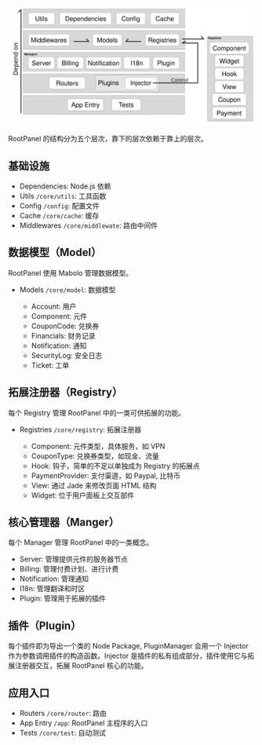 ![结构图](design.svg)

RootPanel 的结构分为五个层次，靠下的层次依赖于靠上的层次。

## 基础设施

* Dependencies: Node.js 依赖
* Utils `/core/utils`: 工具函数
* Config `/config`: 配置文件
* Cache `/core/cache`: 缓存
* Middlewares `/core/middlewate`: 路由中间件

## 数据模型（Model）

RootPanel 使用 Mabolo 管理数据模型。

* Models `/core/model`: 数据模型

    * Account: 用户
    * Component: 元件
    * CouponCode: 兑换券
    * Financials: 财务记录
    * Notification: 通知
    * SecurityLog: 安全日志
    * Ticket: 工单

## 拓展注册器（Registry）

每个 Registry 管理 RootPanel 中的一类可供拓展的功能。

* Registries `/core/registry`: 拓展注册器

    * Component: 元件类型，具体服务，如 VPN
    * CouponType: 兑换券类型，如现金、流量
    * Hook: 钩子，简单的不足以单独成为 Registry 的拓展点
    * PaymentProvider: 支付渠道，如 Paypal, 比特币
    * View: 通过 Jade 来修改页面 HTML 结构
    * Widget: 位于用户面板上交互部件

## 核心管理器（Manger）

每个 Manager 管理 RootPanel 中的一类概念。

* Server: 管理提供元件的服务器节点
* Billing: 管理付费计划、进行计费
* Notification: 管理通知
* I18n: 管理翻译和时区
* Plugin: 管理用于拓展的插件

## 插件（Plugin）

每个插件即为导出一个类的 Node Package, PluginManager 会用一个 Injector 作为参数调用插件的构造函数。Injector 是插件的私有组成部分，插件使用它与拓展注册器交互，拓展 RootPanel 核心的功能。

## 应用入口

* Routers `/core/router`: 路由
* App Entry `/app`: RootPanel 主程序的入口
* Tests `/core/test`: 自动测试
